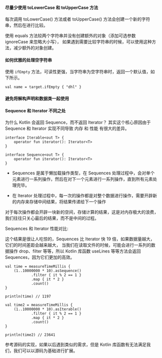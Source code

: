 #### 尽量少使用 toLowerCase 和 toUpperCase 方法

每次调用 toLowerCase() 方法或者 toUpperCase() 方法会创建一个新的字符串，然后在进行比较。

使用 equals 方法较两个字符串并没有创建额外的对象（添加可选参数 ignoreCase 来忽略大小写），
如果遇到需要比较字符串的时候，可以使用这种方法，减少额外的对象创建。

#### 如何优雅的处理空字符串

使用 `ifEmpty` 方法，可读性更强，当字符串为空字符串时，返回一个默认值，如下所示。

```
val name = target.ifEmpty { "dhl" }
```

#### 避免将解构声明和数据类一起使用

#### Sequence 和 Iterator 不同之处

为什么 Kotlin 会返回 Sequence，而不返回 Iterator？
其实这个核心原因由于 Sequence 和 Iterator 实现不同导致 内存 和 性能 有很大的差异。

```
interface Iterable<out T> {
    operator fun iterator(): Iterator<T>
}

interface Sequence<out T> {
    operator fun iterator(): Iterator<T>
}
```

- Sequences 是属于懒加载操作类型，在 Sequences 处理过程中，会对单个元素进行一系列操作，然后在对下一个元素进行一系列操作，直到所有元素处理完毕。

- 在 Iterator 处理过程中，每一次的操作都是对整个数据进行操作，需要开辟新的内存来存储中间结果，将结果传递给下一个操作

对于每次操作都会开辟一块新的空间，存储计算的结果，这是对内存极大的浪费，我们往往只关心最后的结果，而不是中间的过程。

Sequences 和 Iterator 性能对比:

这个结果是很让人吃惊的，Sequences 比 Iterator 快 19 倍，如果数据量越大，它们的时间差距会越来越大，
当我们在读取文件的时候，可能会进行一系列的数据操作 drop、filter 等等，所以 Kotlin 库函数 useLines 等等方法会返回 Sequences，因为它们更加的高效。

```
val time = measureTimeMillis {
    (1..10000000 * 10).asSequence()
            .filter { it % 2 == 1 }
            .map { it * 2 }
            .count()
}

println(time) // 1197

val time2 = measureTimeMillis {
    (1..10000000 * 10).asIterable()
            .filter { it % 2 == 1 }
            .map { it * 2 }
            .count()
}

println(time2) // 23641
```

参考源码的实现，如果以后遇到类似的需求，但是 Kotlin 库函数有无法满足我们，我们可以以源码为基础进行扩展。








